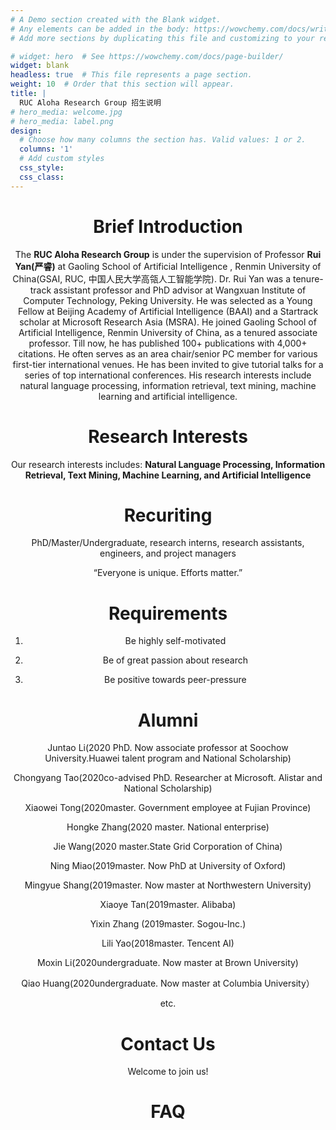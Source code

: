 ```yaml
---
# A Demo section created with the Blank widget.
# Any elements can be added in the body: https://wowchemy.com/docs/writing-markdown-latex/
# Add more sections by duplicating this file and customizing to your requirements.

# widget: hero  # See https://wowchemy.com/docs/page-builder/
widget: blank
headless: true  # This file represents a page section.
weight: 10  # Order that this section will appear.
title: |
  RUC Aloha Research Group 招生说明
# hero_media: welcome.jpg
# hero_media: label.png
design:
  # Choose how many columns the section has. Valid values: 1 or 2.
  columns: '1'
  # Add custom styles
  css_style:
  css_class:
---
```


<center>

# Brief Introduction
The <b>RUC Aloha Research Group</b> is under the supervision of Professor <b>Rui Yan(严睿)</b> at Gaoling School of Artificial Intelligence , Renmin University of China(GSAI, RUC, 中国人民大学高瓴人工智能学院). 
Dr. Rui Yan was a tenure-track assistant professor and PhD advisor at Wangxuan Institute of Computer Technology, Peking University. He was selected as a Young Fellow at Beijing Academy of Artificial Intelligence (BAAI) and a Startrack scholar at Microsoft Research Asia (MSRA). He joined Gaoling School of Artificial Intelligence, Renmin University of China, as a tenured associate professor. Till now, he has published 100+ publications with 4,000+ citations. He often serves as an area chair/senior PC member for various first-tier international venues. He has been invited to give tutorial talks for a series of top international conferences. His research interests include natural language processing, information retrieval, text mining, machine learning and artificial intelligence.
<!-- He has published many papers on top machine learning conferences such as NIPS, ACL, KDD and so on. He is the senior member and area chair of many conferences at the same time. He was selected as a Young Scientist of Beijing Zhiyuan Artificial Intelligence Research Institute and Star Casting Scholar at Microsoft Research Asia. He also won the Peking University Wang Xuan Young Teacher Award. -->

# Research Interests
Our research interests includes: <b>Natural Language Processing, Information Retrieval, Text Mining, Machine Learning, and Artificial Intelligence</b>

# Recuriting
PhD/Master/Undergraduate, research interns, research assistants, engineers, and project managers

“Everyone is unique. Efforts matter.”

# Requirements
1. Be highly self-motivated

2. Be of great passion about research

3. Be positive towards peer-pressure

# Alumni
Juntao Li(2020 PhD. Now associate professor at Soochow University.Huawei talent program and National Scholarship)

Chongyang Tao(2020co-advised PhD. Researcher at Microsoft. Alistar and National Scholarship)

Xiaowei Tong(2020master. Government employee at Fujian Province)

Hongke Zhang(2020 master. National enterprise)

Jie Wang(2020 master.State Grid Corporation of China)

Ning Miao(2019master. Now PhD at University of Oxford)

Mingyue Shang(2019master. Now master at Northwestern University)

Xiaoye Tan(2019master. Alibaba)

Yixin Zhang (2019master. Sogou-Inc.)

Lili Yao(2018master. Tencent AI)

Moxin Li(2020undergraduate. Now master at Brown University)

Qiao Huang(2020undergraduate. Now master at Columbia University）

etc.

# Contact Us

Welcome to join us!

# FAQ

</center>